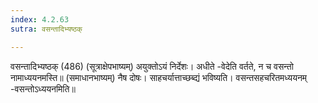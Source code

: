 ```yaml
---
index: 4.2.63
sutra: वसन्तादिभ्यष्ठक्

---
```

वसन्तादिभ्यष्ठक् (486) (सूत्राक्षेपभाष्यम्) अयुक्तोऽयं निर्देशः। अधीते -वेदेति वर्तते, न च वसन्तो नामाध्ययनमस्ति॥ (समाधानभाष्यम्) नैष दोषः। साहचर्यात्ताच्छब्द्यं भविष्यति। वसन्तसहचरितमध्ययनम् -वसन्तोऽध्ययनमिति॥
